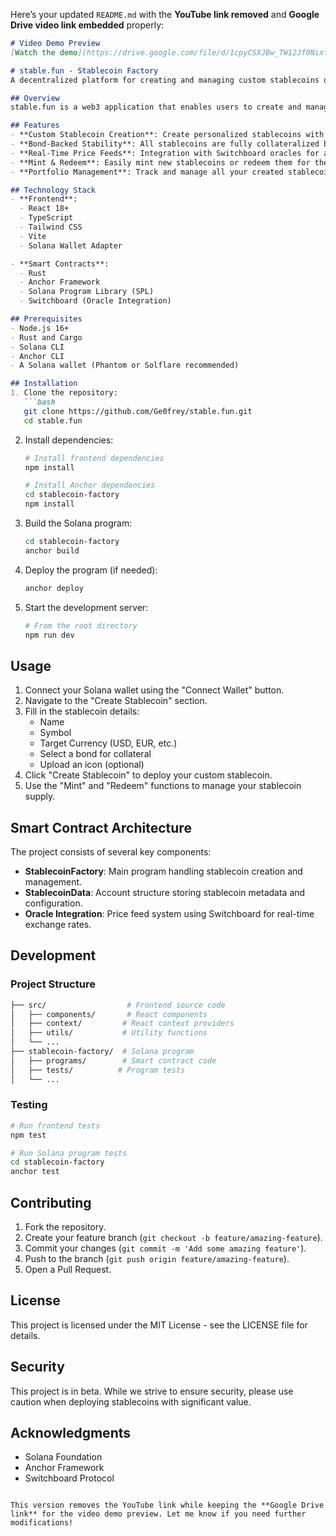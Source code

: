 Here’s your updated `README.md` with the **YouTube link removed** and **Google Drive video link embedded** properly:  

```md
# Video Demo Preview  
[Watch the demo](https://drive.google.com/file/d/1cpyCSXJBw_TW12Jf0NixtnYng22e7203/view?usp=sharing)  

# stable.fun - Stablecoin Factory  
A decentralized platform for creating and managing custom stablecoins on Solana, backed by yield-bearing government bonds.  

## Overview  
stable.fun is a web3 application that enables users to create and manage their own custom stablecoins on the Solana blockchain. Each stablecoin is fully collateralized by Stablebonds (yield-bearing government bonds), ensuring stability and transparency.  

## Features  
- **Custom Stablecoin Creation**: Create personalized stablecoins with custom names, symbols, and branding.  
- **Bond-Backed Stability**: All stablecoins are fully collateralized by government bonds.  
- **Real-Time Price Feeds**: Integration with Switchboard oracles for accurate price data.  
- **Mint & Redeem**: Easily mint new stablecoins or redeem them for the underlying bond collateral.  
- **Portfolio Management**: Track and manage all your created stablecoins in one place.  

## Technology Stack  
- **Frontend**:  
  - React 18+  
  - TypeScript  
  - Tailwind CSS  
  - Vite  
  - Solana Wallet Adapter  

- **Smart Contracts**:  
  - Rust  
  - Anchor Framework  
  - Solana Program Library (SPL)  
  - Switchboard (Oracle Integration)  

## Prerequisites  
- Node.js 16+  
- Rust and Cargo  
- Solana CLI  
- Anchor CLI  
- A Solana wallet (Phantom or Solflare recommended)  

## Installation  
1. Clone the repository:  
   ```bash
   git clone https://github.com/Ge0frey/stable.fun.git
   cd stable.fun
   ```  

2. Install dependencies:  
   ```bash
   # Install frontend dependencies
   npm install  

   # Install Anchor dependencies
   cd stablecoin-factory  
   npm install  
   ```  

3. Build the Solana program:  
   ```bash
   cd stablecoin-factory  
   anchor build  
   ```  

4. Deploy the program (if needed):  
   ```bash
   anchor deploy  
   ```  

5. Start the development server:  
   ```bash
   # From the root directory
   npm run dev  
   ```  

## Usage  
1. Connect your Solana wallet using the "Connect Wallet" button.  
2. Navigate to the "Create Stablecoin" section.  
3. Fill in the stablecoin details:  
   - Name  
   - Symbol  
   - Target Currency (USD, EUR, etc.)  
   - Select a bond for collateral  
   - Upload an icon (optional)  
4. Click "Create Stablecoin" to deploy your custom stablecoin.  
5. Use the "Mint" and "Redeem" functions to manage your stablecoin supply.  

## Smart Contract Architecture  
The project consists of several key components:  
- **StablecoinFactory**: Main program handling stablecoin creation and management.  
- **StablecoinData**: Account structure storing stablecoin metadata and configuration.  
- **Oracle Integration**: Price feed system using Switchboard for real-time exchange rates.  

## Development  

### Project Structure  
```bash
├── src/                  # Frontend source code  
│   ├── components/       # React components  
│   ├── context/         # React context providers  
│   ├── utils/           # Utility functions  
│   └── ...  
├── stablecoin-factory/  # Solana program  
│   ├── programs/        # Smart contract code  
│   ├── tests/          # Program tests  
│   └── ...  
```  

### Testing  
```bash
# Run frontend tests  
npm test  

# Run Solana program tests  
cd stablecoin-factory  
anchor test  
```  

## Contributing  
1. Fork the repository.  
2. Create your feature branch (`git checkout -b feature/amazing-feature`).  
3. Commit your changes (`git commit -m 'Add some amazing feature'`).  
4. Push to the branch (`git push origin feature/amazing-feature`).  
5. Open a Pull Request.  

## License  
This project is licensed under the MIT License - see the LICENSE file for details.  

## Security  
This project is in beta. While we strive to ensure security, please use caution when deploying stablecoins with significant value.  

## Acknowledgments  
- Solana Foundation  
- Anchor Framework  
- Switchboard Protocol  
```

This version removes the YouTube link while keeping the **Google Drive link** for the video demo preview. Let me know if you need further modifications!
